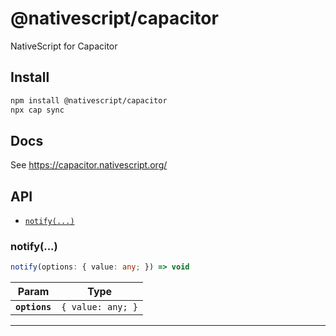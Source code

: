 # @nativescript/capacitor

NativeScript for Capacitor

## Install

```bash
npm install @nativescript/capacitor
npx cap sync
```

## Docs

See https://capacitor.nativescript.org/

## API

<docgen-index>

* [`notify(...)`](#notify)

</docgen-index>

<docgen-api>
<!--Update the source file JSDoc comments and rerun docgen to update the docs below-->

### notify(...)

```typescript
notify(options: { value: any; }) => void
```

| Param         | Type                         |
| ------------- | ---------------------------- |
| **`options`** | <code>{ value: any; }</code> |

--------------------

</docgen-api>
